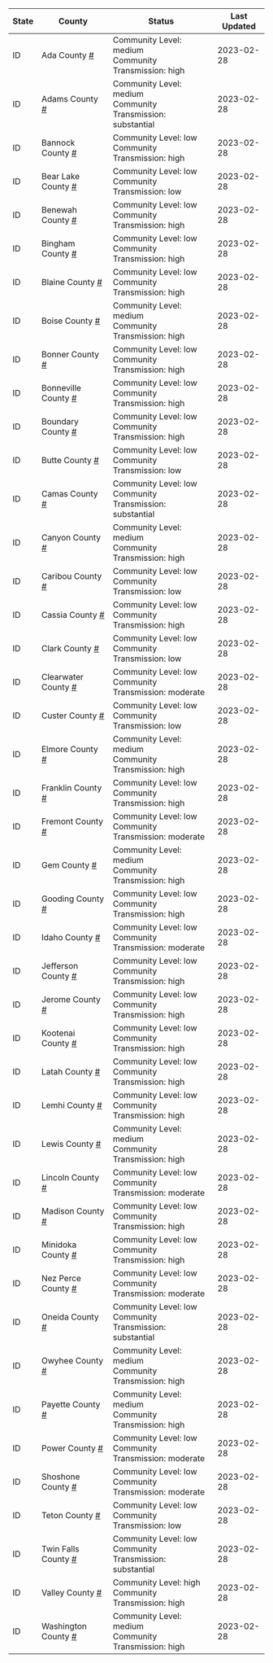 State | County | Status | Last Updated
--- | --- | --- | --- 
ID | Ada County <a href="#ada_county">#</a> | <a name="ada_county"></a>Community Level: medium<br/>Community Transmission: high | 2023-02-28
ID | Adams County <a href="#adams_county">#</a> | <a name="adams_county"></a>Community Level: medium<br/>Community Transmission: substantial | 2023-02-28
ID | Bannock County <a href="#bannock_county">#</a> | <a name="bannock_county"></a>Community Level: low<br/>Community Transmission: high | 2023-02-28
ID | Bear Lake County <a href="#bear_lake_county">#</a> | <a name="bear_lake_county"></a>Community Level: low<br/>Community Transmission: low | 2023-02-28
ID | Benewah County <a href="#benewah_county">#</a> | <a name="benewah_county"></a>Community Level: low<br/>Community Transmission: high | 2023-02-28
ID | Bingham County <a href="#bingham_county">#</a> | <a name="bingham_county"></a>Community Level: low<br/>Community Transmission: high | 2023-02-28
ID | Blaine County <a href="#blaine_county">#</a> | <a name="blaine_county"></a>Community Level: low<br/>Community Transmission: high | 2023-02-28
ID | Boise County <a href="#boise_county">#</a> | <a name="boise_county"></a>Community Level: medium<br/>Community Transmission: high | 2023-02-28
ID | Bonner County <a href="#bonner_county">#</a> | <a name="bonner_county"></a>Community Level: low<br/>Community Transmission: high | 2023-02-28
ID | Bonneville County <a href="#bonneville_county">#</a> | <a name="bonneville_county"></a>Community Level: low<br/>Community Transmission: high | 2023-02-28
ID | Boundary County <a href="#boundary_county">#</a> | <a name="boundary_county"></a>Community Level: low<br/>Community Transmission: high | 2023-02-28
ID | Butte County <a href="#butte_county">#</a> | <a name="butte_county"></a>Community Level: low<br/>Community Transmission: low | 2023-02-28
ID | Camas County <a href="#camas_county">#</a> | <a name="camas_county"></a>Community Level: low<br/>Community Transmission: substantial | 2023-02-28
ID | Canyon County <a href="#canyon_county">#</a> | <a name="canyon_county"></a>Community Level: medium<br/>Community Transmission: high | 2023-02-28
ID | Caribou County <a href="#caribou_county">#</a> | <a name="caribou_county"></a>Community Level: low<br/>Community Transmission: low | 2023-02-28
ID | Cassia County <a href="#cassia_county">#</a> | <a name="cassia_county"></a>Community Level: low<br/>Community Transmission: high | 2023-02-28
ID | Clark County <a href="#clark_county">#</a> | <a name="clark_county"></a>Community Level: low<br/>Community Transmission: low | 2023-02-28
ID | Clearwater County <a href="#clearwater_county">#</a> | <a name="clearwater_county"></a>Community Level: low<br/>Community Transmission: moderate | 2023-02-28
ID | Custer County <a href="#custer_county">#</a> | <a name="custer_county"></a>Community Level: low<br/>Community Transmission: low | 2023-02-28
ID | Elmore County <a href="#elmore_county">#</a> | <a name="elmore_county"></a>Community Level: medium<br/>Community Transmission: high | 2023-02-28
ID | Franklin County <a href="#franklin_county">#</a> | <a name="franklin_county"></a>Community Level: low<br/>Community Transmission: high | 2023-02-28
ID | Fremont County <a href="#fremont_county">#</a> | <a name="fremont_county"></a>Community Level: low<br/>Community Transmission: moderate | 2023-02-28
ID | Gem County <a href="#gem_county">#</a> | <a name="gem_county"></a>Community Level: medium<br/>Community Transmission: high | 2023-02-28
ID | Gooding County <a href="#gooding_county">#</a> | <a name="gooding_county"></a>Community Level: low<br/>Community Transmission: high | 2023-02-28
ID | Idaho County <a href="#idaho_county">#</a> | <a name="idaho_county"></a>Community Level: low<br/>Community Transmission: moderate | 2023-02-28
ID | Jefferson County <a href="#jefferson_county">#</a> | <a name="jefferson_county"></a>Community Level: low<br/>Community Transmission: high | 2023-02-28
ID | Jerome County <a href="#jerome_county">#</a> | <a name="jerome_county"></a>Community Level: low<br/>Community Transmission: high | 2023-02-28
ID | Kootenai County <a href="#kootenai_county">#</a> | <a name="kootenai_county"></a>Community Level: low<br/>Community Transmission: high | 2023-02-28
ID | Latah County <a href="#latah_county">#</a> | <a name="latah_county"></a>Community Level: low<br/>Community Transmission: high | 2023-02-28
ID | Lemhi County <a href="#lemhi_county">#</a> | <a name="lemhi_county"></a>Community Level: low<br/>Community Transmission: high | 2023-02-28
ID | Lewis County <a href="#lewis_county">#</a> | <a name="lewis_county"></a>Community Level: medium<br/>Community Transmission: high | 2023-02-28
ID | Lincoln County <a href="#lincoln_county">#</a> | <a name="lincoln_county"></a>Community Level: low<br/>Community Transmission: moderate | 2023-02-28
ID | Madison County <a href="#madison_county">#</a> | <a name="madison_county"></a>Community Level: low<br/>Community Transmission: high | 2023-02-28
ID | Minidoka County <a href="#minidoka_county">#</a> | <a name="minidoka_county"></a>Community Level: low<br/>Community Transmission: high | 2023-02-28
ID | Nez Perce County <a href="#nez_perce_county">#</a> | <a name="nez_perce_county"></a>Community Level: low<br/>Community Transmission: moderate | 2023-02-28
ID | Oneida County <a href="#oneida_county">#</a> | <a name="oneida_county"></a>Community Level: low<br/>Community Transmission: substantial | 2023-02-28
ID | Owyhee County <a href="#owyhee_county">#</a> | <a name="owyhee_county"></a>Community Level: medium<br/>Community Transmission: high | 2023-02-28
ID | Payette County <a href="#payette_county">#</a> | <a name="payette_county"></a>Community Level: medium<br/>Community Transmission: high | 2023-02-28
ID | Power County <a href="#power_county">#</a> | <a name="power_county"></a>Community Level: low<br/>Community Transmission: moderate | 2023-02-28
ID | Shoshone County <a href="#shoshone_county">#</a> | <a name="shoshone_county"></a>Community Level: low<br/>Community Transmission: moderate | 2023-02-28
ID | Teton County <a href="#teton_county">#</a> | <a name="teton_county"></a>Community Level: low<br/>Community Transmission: low | 2023-02-28
ID | Twin Falls County <a href="#twin_falls_county">#</a> | <a name="twin_falls_county"></a>Community Level: low<br/>Community Transmission: substantial | 2023-02-28
ID | Valley County <a href="#valley_county">#</a> | <a name="valley_county"></a>Community Level: high<br/>Community Transmission: high | 2023-02-28
ID | Washington County <a href="#washington_county">#</a> | <a name="washington_county"></a>Community Level: medium<br/>Community Transmission: high | 2023-02-28
